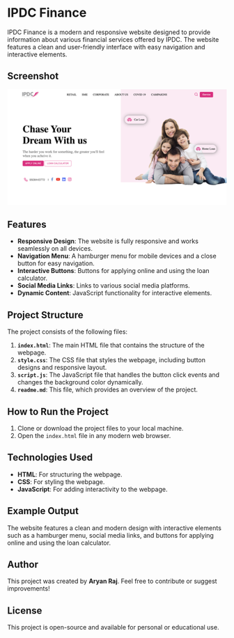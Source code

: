 # IPDC Finance

IPDC Finance is a modern and responsive website designed to provide information about various financial services offered by IPDC. The website features a clean and user-friendly interface with easy navigation and interactive elements.

## Screenshot

![Screenshot](Assets/Screenshot.png)

## Features

- **Responsive Design**: The website is fully responsive and works seamlessly on all devices.
- **Navigation Menu**: A hamburger menu for mobile devices and a close button for easy navigation.
- **Interactive Buttons**: Buttons for applying online and using the loan calculator.
- **Social Media Links**: Links to various social media platforms.
- **Dynamic Content**: JavaScript functionality for interactive elements.

## Project Structure

The project consists of the following files:

1. **`index.html`**: The main HTML file that contains the structure of the webpage.
2. **`style.css`**: The CSS file that styles the webpage, including button designs and responsive layout.
3. **`script.js`**: The JavaScript file that handles the button click events and changes the background color dynamically.
4. **`readme.md`**: This file, which provides an overview of the project.

## How to Run the Project

1. Clone or download the project files to your local machine.
2. Open the `index.html` file in any modern web browser.

## Technologies Used

- **HTML**: For structuring the webpage.
- **CSS**: For styling the webpage.
- **JavaScript**: For adding interactivity to the webpage.

## Example Output

The website features a clean and modern design with interactive elements such as a hamburger menu, social media links, and buttons for applying online and using the loan calculator.


## Author

This project was created by **Aryan Raj**. Feel free to contribute or suggest improvements!

## License

This project is open-source and available for personal or educational use.